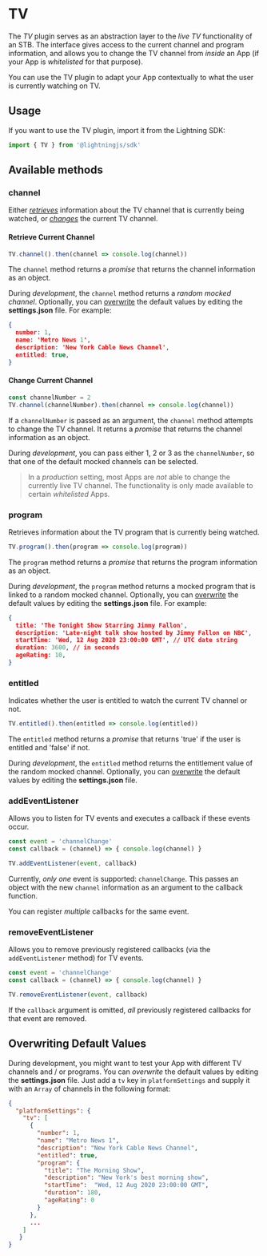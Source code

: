 # TV

The *TV* plugin serves as an abstraction layer to the *live TV* functionality of an STB. The interface gives access to the current channel
and program information, and allows you to change the TV channel from *inside* an App (if your App is *whitelisted* for that purpose).

You can use the TV plugin to adapt your App contextually to what the user is currently watching on TV.

## Usage

If you want to use the TV plugin, import it from the Lightning SDK:

```js
import { TV } from '@lightningjs/sdk'
```

## Available methods

### channel

Either *[retrieves](#retrieve-current-channel)* information about the TV channel that is currently being watched, or *[changes](#change-current-channel)* the current TV channel.

#### Retrieve Current Channel

```js
TV.channel().then(channel => console.log(channel))
```

The `channel` method returns a *promise* that returns the channel information as an object.

During *development*, the `channel` method returns a *random mocked channel*. Optionally, you can [overwrite](#overwriting-default-values) the default values by editing the **settings.json** file. For example:

```json
{
  number: 1,
  name: 'Metro News 1',
  description: 'New York Cable News Channel',
  entitled: true,
}
```

#### Change Current Channel

```js
const channelNumber = 2
TV.channel(channelNumber).then(channel => console.log(channel))
```

If a `channelNumber` is passed as an argument, the `channel` method attempts to change the TV channel.
It returns a *promise* that returns the channel information as an object.

During *development*, you can pass either 1, 2 or 3 as the `channelNumber`, so that one of the default mocked channels can be selected.

> In a *production* setting, most Apps are *not* able to change the currently live TV channel. The functionality is only
made available to certain *whitelisted* Apps.

### program

Retrieves information about the TV program that is currently being watched.

```js
TV.program().then(program => console.log(program))
```

The `program` method returns a *promise* that returns the program information as an object.

During *development*, the `program` method returns a mocked program that is linked to a random mocked channel. Optionally, you can [overwrite](#overwriting-default-values) the default values by editing the **settings.json** file. For example:

```json
{
  title: 'The Tonight Show Starring Jimmy Fallon',
  description: 'Late-night talk show hosted by Jimmy Fallon on NBC',
  startTime: 'Wed, 12 Aug 2020 23:00:00 GMT', // UTC date string
  duration: 3600, // in seconds
  ageRating: 10,
}
```

### entitled

Indicates whether the user is entitled to watch the current TV channel or not.

```js
TV.entitled().then(entitled => console.log(entitled))
```

The `entitled` method returns a *promise* that returns 'true' if the user is entitled and 'false' if not.

During *development*, the `entitled` method returns the entitlement value of the random mocked channel. Optionally, you can [overwrite](#overwriting-default-values) the default values by editing the **settings.json** file.

### addEventListener

Allows you to listen for TV events and executes a callback if these events occur.

```js
const event = 'channelChange'
const callback = (channel) => { console.log(channel) }

TV.addEventListener(event, callback)
```

Currently, *only one* event is supported: `channelChange`. This passes an object with the new `channel` information as an argument to the callback function.

You can register *multiple* callbacks for the same event.

### removeEventListener

Allows you to remove previously registered callbacks  (via the `addEventListener` method) for TV events.

```js
const event = 'channelChange'
const callback = (channel) => { console.log(channel) }

TV.removeEventListener(event, callback)
```

If the `callback` argument is omitted, *all* previously registered callbacks for that event are removed.

## Overwriting Default Values

During development, you might want to test your App with different TV channels and / or programs.
You can *overwrite* the default values by editing the **settings.json** file.
Just add a `tv` key in `platformSettings` and supply it with an `Array` of channels in the following format:

```json
{
  "platformSettings": {
    "tv": [
      {
        "number": 1,
        "name": "Metro News 1",
        "description": "New York Cable News Channel",
        "entitled": true,
        "program": {
          "title": "The Morning Show",
          "description": "New York's best morning show",
          "startTime":  "Wed, 12 Aug 2020 23:00:00 GMT",
          "duration": 180,
          "ageRating": 0
        }
      },
      ...
    ]
   }
}
```
